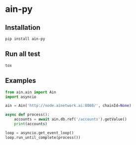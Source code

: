 # ain-py

## Installation
```
pip install ain-py
```

## Run all test
```
tox
```

## Examples
```python
from ain.ain import Ain
import asyncio

ain = Ain('http://node.ainetwork.ai:8080/', chainId=None)

async def process():
    accounts = await ain.db.ref('/accounts').getValue()
    print(accounts)

loop = asyncio.get_event_loop()
loop.run_until_complete(process())
```